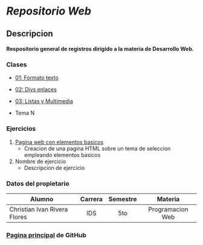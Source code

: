 # *Repositorio Web*

## Descripcion

#### Respositorio general de registros dirigido a la materia de Desarrollo Web.

### Clases

* [01: Formato texto](/Clases/01_formato_texto/index.html)

* [02: Divs enlaces](/Clases/02_divs_enlaces/index.html)

* [03: Listas y Multimedia](/Clases/03_listas_y_multimedia/index.html)

* Tema N

### Ejercicios

1. [Pagina web con elementos basicos](/Ejercicio_01/index.html)
    * Creacion de una pagina HTML sobre un tema de seleccion empleando elementos basicos
2. Nombre de ejercicio
    * Descripcion de ejercicio

### Datos del propietario

|Alumno|Carrera|Semestre|Materia|
|------------------------------|:-:|:-:|:--------------:|
|Christian Ivan Rivera Flores|IDS|5to|Programacion Web|

### [Pagina principal](https://civanrflores.github.io/Programacion-Web-2025/) de GitHub